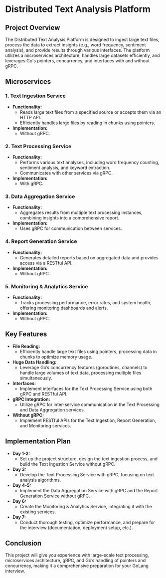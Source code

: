 # Distributed Text Analysis Platform

## Project Overview

The Distributed Text Analysis Platform is designed to ingest large text files, process the data to extract insights (e.g., word frequency, sentiment analysis), and provide results through various interfaces. The platform utilizes a microservices architecture, handles large datasets efficiently, and leverages Go's pointers, concurrency, and interfaces with and without gRPC.

## Microservices

### 1. Text Ingestion Service

- **Functionality:**
  - Reads large text files from a specified source or accepts them via an HTTP API.
  - Efficiently handles large files by reading in chunks using pointers.
- **Implementation:**
  - Without gRPC.

### 2. Text Processing Service

- **Functionality:**
  - Performs various text analyses, including word frequency counting, sentiment analysis, and keyword extraction.
  - Communicates with other services via gRPC.
- **Implementation:**
  - With gRPC.

### 3. Data Aggregation Service

- **Functionality:**
  - Aggregates results from multiple text processing instances, combining insights into a comprehensive report.
- **Implementation:**
  - Uses gRPC for communication between services.

### 4. Report Generation Service

- **Functionality:**
  - Generates detailed reports based on aggregated data and provides access via a RESTful API.
- **Implementation:**
  - Without gRPC.

### 5. Monitoring & Analytics Service

- **Functionality:**
  - Tracks processing performance, error rates, and system health, offering monitoring dashboards and alerts.
- **Implementation:**
  - Without gRPC.

## Key Features

- **File Reading:**
  - Efficiently handle large text files using pointers, processing data in chunks to optimize memory usage.
- **Huge Data Handling:**
  - Leverage Go’s concurrency features (goroutines, channels) to handle large volumes of text data, processing multiple files simultaneously.
- **Interfaces:**
  - Implement interfaces for the Text Processing Service using both gRPC and RESTful API.
- **gRPC Integration:**
  - Utilize gRPC for inter-service communication in the Text Processing and Data Aggregation services.
- **Without gRPC:**
  - Implement RESTful APIs for the Text Ingestion, Report Generation, and Monitoring services.

## Implementation Plan

- **Day 1-2:**
  - Set up the project structure, design the text ingestion process, and build the Text Ingestion Service without gRPC.
- **Day 3:**
  - Develop the Text Processing Service with gRPC, focusing on text analysis algorithms.
- **Day 4-5:**
  - Implement the Data Aggregation Service with gRPC and the Report Generation Service without gRPC.
- **Day 6:**
  - Create the Monitoring & Analytics Service, integrating it with the existing services.
- **Day 7:**
  - Conduct thorough testing, optimize performance, and prepare for the interview (documentation, deployment setup, etc.).

## Conclusion

This project will give you experience with large-scale text processing, microservices architecture, gRPC, and Go’s handling of pointers and concurrency, making it a comprehensive preparation for your GoLang interview.
